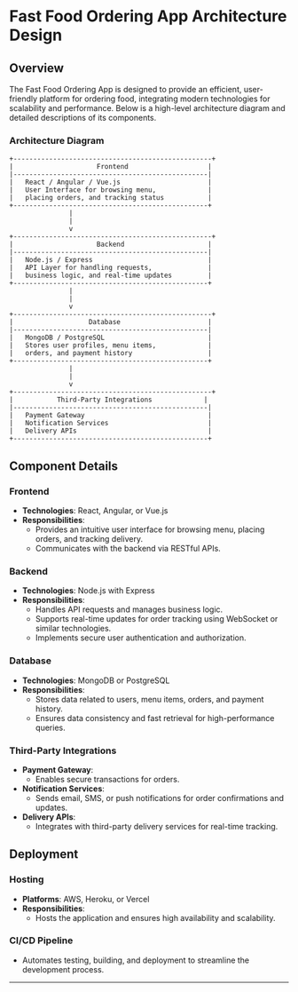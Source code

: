 # Fast Food Ordering App Architecture Design

## Overview

The Fast Food Ordering App is designed to provide an efficient, user-friendly platform for ordering food, integrating modern technologies for scalability and performance. Below is a high-level architecture diagram and detailed descriptions of its components.

### Architecture Diagram

```plaintext
+--------------------------------------------------+
|                     Frontend                    |
|-------------------------------------------------|
|   React / Angular / Vue.js                      |
|   User Interface for browsing menu,             |
|   placing orders, and tracking status           |
+-------------------------------------------------+
               |
               |
               v
+--------------------------------------------------+
|                     Backend                     |
|-------------------------------------------------|
|   Node.js / Express                             |
|   API Layer for handling requests,              |
|   business logic, and real-time updates         |
+-------------------------------------------------+
               |
               |
               v
+--------------------------------------------------+
|                   Database                      |
|-------------------------------------------------|
|   MongoDB / PostgreSQL                          |
|   Stores user profiles, menu items,             |
|   orders, and payment history                   |
+-------------------------------------------------+
               |
               |
               v
+--------------------------------------------------+
|           Third-Party Integrations             |
|-------------------------------------------------|
|   Payment Gateway                               |
|   Notification Services                         |
|   Delivery APIs                                 |
+-------------------------------------------------+
```

## Component Details

### Frontend
- **Technologies**: React, Angular, or Vue.js
- **Responsibilities**:
  - Provides an intuitive user interface for browsing menu, placing orders, and tracking delivery.
  - Communicates with the backend via RESTful APIs.

### Backend
- **Technologies**: Node.js with Express
- **Responsibilities**:
  - Handles API requests and manages business logic.
  - Supports real-time updates for order tracking using WebSocket or similar technologies.
  - Implements secure user authentication and authorization.

### Database
- **Technologies**: MongoDB or PostgreSQL
- **Responsibilities**:
  - Stores data related to users, menu items, orders, and payment history.
  - Ensures data consistency and fast retrieval for high-performance queries.

### Third-Party Integrations
- **Payment Gateway**:
  - Enables secure transactions for orders.
- **Notification Services**:
  - Sends email, SMS, or push notifications for order confirmations and updates.
- **Delivery APIs**:
  - Integrates with third-party delivery services for real-time tracking.

## Deployment

### Hosting
- **Platforms**: AWS, Heroku, or Vercel
- **Responsibilities**:
  - Hosts the application and ensures high availability and scalability.

### CI/CD Pipeline
- Automates testing, building, and deployment to streamline the development process.

---

